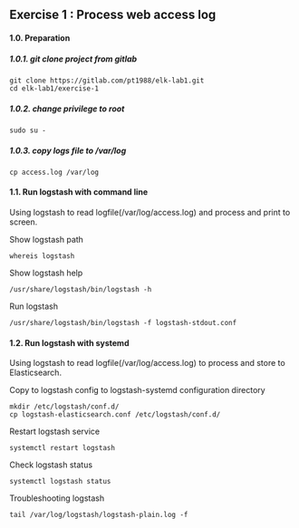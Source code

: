 ## Exercise 1 : Process web access log

#### 1.0. Preparation

##### 1.0.1. git clone project from gitlab
```
git clone https://gitlab.com/pt1988/elk-lab1.git
cd elk-lab1/exercise-1
```

##### 1.0.2. change privilege to root
```
sudo su -
```

##### 1.0.3. copy logs file to /var/log
```
cp access.log /var/log
```

#### 1.1. Run logstash with command line
Using logstash to read logfile(/var/log/access.log) and process and print to screen.

Show logstash path
```
whereis logstash
```

Show logstash help
```
/usr/share/logstash/bin/logstash -h
```

Run logstash 
```
/usr/share/logstash/bin/logstash -f logstash-stdout.conf
```

#### 1.2. Run logstash with systemd 
Using logstash to read logfile(/var/log/access.log) to process and store to Elasticsearch.

Copy to logstash config to logstash-systemd configuration directory
```
mkdir /etc/logstash/conf.d/
cp logstash-elasticsearch.conf /etc/logstash/conf.d/
```

Restart logstash service
```
systemctl restart logstash
```

Check logstash status
```
systemctl logstash status
```

Troubleshooting logstash
```
tail /var/log/logstash/logstash-plain.log -f
```
